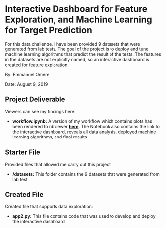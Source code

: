 # Interactive Dashboard for Feature Exploration, and Machine Learning for Target Prediction

For this data challenge, I have been provided 9 datasets that were generated from lab tests. The goal of the project is to deploy and tune machine learning algorithms that predict the result of the tests. The features in the datasets are not explicitly named, so an interactive dashboard is created for feature exploration.

By: Emmanuel Omere

Date: August 9, 2019

## Project Deliverable

Viewers can see my findings here:

- **workflow.ipynb:** A version of my workflow which contains plots has been rendered to nbviewer [**here**](https://nbviewer.jupyter.org/github/OmereGithub/interactivedashboard/blob/master/workflow.ipynb). The Notebook also contains the link to the interactive dashboard, reveals all data analysis, deployed machine learning algorithms, and final results

## Starter File

Provided files that allowed me carry out this project: 

- **/datasets:** This folder contains the 9 datasets that were generated from lab test

## Created File

Created file that supports data exploration: 

- **app2.py:** This file contains code that was used to develop and deploy the interactive dashboard
